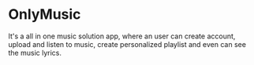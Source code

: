 # OnlyMusic
It's a all in one music solution app, where an user can create account, upload and listen to music, create personalized playlist and even can see the music lyrics.
